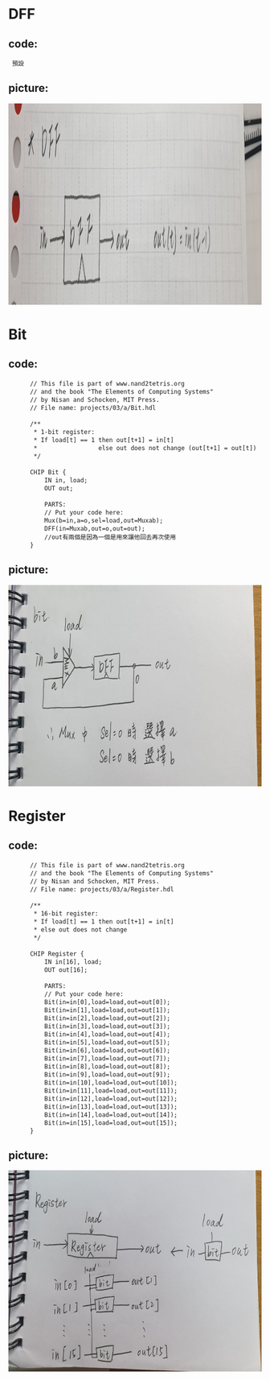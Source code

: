 # DFF

## code:
     預設
     
## picture:
<img src="./picture3/DFF.jpg" height=400 weight=600 />

# Bit

## code:

          // This file is part of www.nand2tetris.org
          // and the book "The Elements of Computing Systems"
          // by Nisan and Schocken, MIT Press.
          // File name: projects/03/a/Bit.hdl

          /**
           * 1-bit register:
           * If load[t] == 1 then out[t+1] = in[t]
           *                 else out does not change (out[t+1] = out[t])
           */

          CHIP Bit {
              IN in, load;
              OUT out;

              PARTS:
              // Put your code here:
              Mux(b=in,a=o,sel=load,out=Muxab);
              DFF(in=Muxab,out=o,out=out);
              //out有兩個是因為一個是用來讓他回去再次使用
          }

## picture:
<img src="./picture3/Bit.jpg" height=400 weight=600 />

# Register

## code:

          // This file is part of www.nand2tetris.org
          // and the book "The Elements of Computing Systems"
          // by Nisan and Schocken, MIT Press.
          // File name: projects/03/a/Register.hdl

          /**
           * 16-bit register:
           * If load[t] == 1 then out[t+1] = in[t]
           * else out does not change
           */

          CHIP Register {
              IN in[16], load;
              OUT out[16];

              PARTS:
              // Put your code here:
              Bit(in=in[0],load=load,out=out[0]);
              Bit(in=in[1],load=load,out=out[1]);
              Bit(in=in[2],load=load,out=out[2]);
              Bit(in=in[3],load=load,out=out[3]);
              Bit(in=in[4],load=load,out=out[4]);
              Bit(in=in[5],load=load,out=out[5]);
              Bit(in=in[6],load=load,out=out[6]);
              Bit(in=in[7],load=load,out=out[7]);
              Bit(in=in[8],load=load,out=out[8]);
              Bit(in=in[9],load=load,out=out[9]);
              Bit(in=in[10],load=load,out=out[10]);
              Bit(in=in[11],load=load,out=out[11]);
              Bit(in=in[12],load=load,out=out[12]);
              Bit(in=in[13],load=load,out=out[13]);
              Bit(in=in[14],load=load,out=out[14]);
              Bit(in=in[15],load=load,out=out[15]);
          }

## picture:
<img src="./picture3/Register.jpg" height=400 weight=600 />
